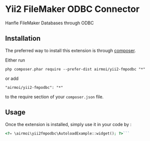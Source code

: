 Yii2 FileMaker ODBC Connector
=============================
Hanfle FileMaker Databases through ODBC

Installation
------------

The preferred way to install this extension is through [composer](http://getcomposer.org/download/).

Either run

```
php composer.phar require --prefer-dist airmoi/yii2-fmpodbc "*"
```

or add

```
"airmoi/yii2-fmpodbc": "*"
```

to the require section of your `composer.json` file.


Usage
-----

Once the extension is installed, simply use it in your code by  :

```php
<?= \airmoi\yii2fmpodbc\AutoloadExample::widget(); ?>```